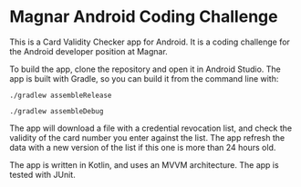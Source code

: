 Magnar Android Coding Challenge
==============================
This is a Card Validity Checker app for Android. It is a coding challenge for the Android developer position at Magnar.

To build the app, clone the repository and open it in Android Studio. The app is built with Gradle, so you can build it from the command line with:


`./gradlew assembleRelease`


`./gradlew assembleDebug`

The app will download a file with a credential revocation list, and check the validity of the card number you enter against the list.
The app refresh the data with a new version of the list if this one is more than 24 hours old.

The app is written in Kotlin, and uses an MVVM architecture. The app is tested with JUnit.

